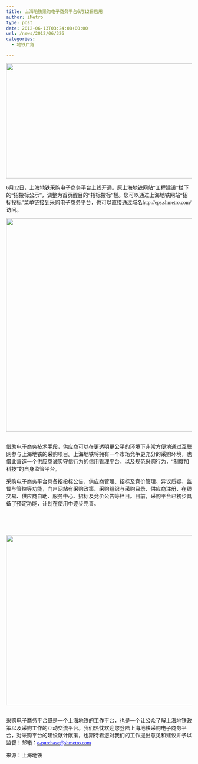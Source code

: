 ```yaml
---
title: 上海地铁采购电子商务平台6月12日启用
author: iMetro
type: post
date: 2012-06-13T03:24:08+00:00
url: /news/2012/06/326
categories:
  - 地铁广角

---
```

<p align="center">
  <span style="font-family: 宋体;"><img src="http://shmetro.com/node49/201206/images/img111844_2.jpg" alt="" width="600" height="311" border="0" /></span>
</p>

<span style="font-family: 宋体;">6月12日，上海地铁采购电子商务平台上线开通。原上海地铁网站“工程建设”栏下的“招投标公示”，调整为首页醒目的“招标投标”栏。您可以通过上海地铁网站“招标投标”菜单链接到采购电子商务平台，也可以直接通过域名http://eps.shmetro.com/访问。</span>

<p align="center">
  <span style="font-family: 宋体;"><img src="http://shmetro.com/node49/201206/images/img111844_0.jpg" alt="" width="600" height="577" border="0" /> </span>
</p>

<span style="font-family: 宋体;">借助电子商务技术手段，供应商可以在更透明更公平的环境下非常方便地通过互联网参与上海地铁的采购项目。上海地铁将拥有一个市场竞争更充分的采购环境，也借此营造一个供应商诚实守信行为的信用管理平台，以及规范采购行为，“制度加科技”的自身监管平台。</span>

<span style="font-family: 宋体;">采购电子商务平台具备招投标公告、供应商管理、招标及竞价管理、异议质疑、监督与管控等功能，门户网站有采购政策、采购组织与采购目录、供应商注册、在线交易、供应商自助、服务中心、招标及竞价公告等栏目。目前，采购平台已初步具备了预定功能，计划在使用中逐步完善。</span>

&nbsp;

&nbsp;

<p align="center">
  <p align="center">
    <span style="font-family: 宋体;"><img src="http://shmetro.com/node49/201206/images/img111844_1.jpg" alt="" width="600" height="461" border="0" /> </span>
  </p>
  
  <p>
    <span style="font-family: 宋体;">采购电子商务平台既是一个上海地铁的工作平台，也是一个让公众了解上海地铁政策以及采购工作的互动交流平台。我们热忱欢迎您登陆上海地铁采购电子商务平台，对采购平台的建设献计献策，也期待着您对我们的工作提出意见和建议并予以监督！邮箱：<a href="mailto:e-purchase@shmetro.com"><span style="text-decoration: underline;"><span style="color: #0000ff;">e-purchase@shmetro.com</span></span></a></span>
  </p>
  
  <p>
    来源：上海地铁
  </p>
  
  <p>
    &nbsp;
  </p>
  
  <p>
    &nbsp;
  </p>